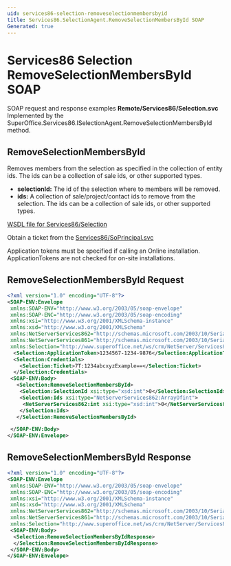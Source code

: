 ```yaml
---
uid: services86-selection-removeselectionmembersbyid
title: Services86.SelectionAgent.RemoveSelectionMembersById SOAP
Generated: true
---
```


# Services86 Selection RemoveSelectionMembersById SOAP

SOAP request and response examples **Remote/Services86/Selection.svc**
Implemented by the <see cref="M:SuperOffice.Services86.ISelectionAgent.RemoveSelectionMembersById">SuperOffice.Services86.ISelectionAgent.RemoveSelectionMembersById</see> method.

## RemoveSelectionMembersById

Removes members from the selection as specified in the collection of entity ids. The ids can be a collection of sale ids, or other supported types.

* **selectionId:** The id of the selection where to members will be removed.
* **ids:** A collection of sale/project/contact ids to remove from the selection. The ids can be a collection of sale ids, or other supported types.



[WSDL file for Services86/Selection](../Services86-Selection.md)

Obtain a ticket from the [Services86/SoPrincipal.svc](../SoPrincipal/index.md)

Application tokens must be specified if calling an Online installation. ApplicationTokens are not checked for on-site installations.

## RemoveSelectionMembersById Request

```xml
<?xml version="1.0" encoding="UTF-8"?>
<SOAP-ENV:Envelope
 xmlns:SOAP-ENV="http://www.w3.org/2003/05/soap-envelope"
 xmlns:SOAP-ENC="http://www.w3.org/2003/05/soap-encoding"
 xmlns:xsi="http://www.w3.org/2001/XMLSchema-instance"
 xmlns:xsd="http://www.w3.org/2001/XMLSchema"
 xmlns:NetServerServices862="http://schemas.microsoft.com/2003/10/Serialization/Arrays"
 xmlns:NetServerServices861="http://schemas.microsoft.com/2003/10/Serialization/"
 xmlns:Selection="http://www.superoffice.net/ws/crm/NetServer/Services86">
  <Selection:ApplicationToken>1234567-1234-9876</Selection:ApplicationToken>
  <Selection:Credentials>
    <Selection:Ticket>7T:1234abcxyzExample==</Selection:Ticket>
  </Selection:Credentials>
 <SOAP-ENV:Body>
   <Selection:RemoveSelectionMembersById>
    <Selection:SelectionId xsi:type="xsd:int">0</Selection:SelectionId>
    <Selection:Ids xsi:type="NetServerServices862:ArrayOfint">
     <NetServerServices862:int xsi:type="xsd:int">0</NetServerServices862:int>
    </Selection:Ids>
   </Selection:RemoveSelectionMembersById>

 </SOAP-ENV:Body>
</SOAP-ENV:Envelope>

```


## RemoveSelectionMembersById Response

```xml
<?xml version="1.0" encoding="UTF-8"?>
<SOAP-ENV:Envelope
 xmlns:SOAP-ENV="http://www.w3.org/2003/05/soap-envelope"
 xmlns:SOAP-ENC="http://www.w3.org/2003/05/soap-encoding"
 xmlns:xsi="http://www.w3.org/2001/XMLSchema-instance"
 xmlns:xsd="http://www.w3.org/2001/XMLSchema"
 xmlns:NetServerServices862="http://schemas.microsoft.com/2003/10/Serialization/Arrays"
 xmlns:NetServerServices861="http://schemas.microsoft.com/2003/10/Serialization/"
 xmlns:Selection="http://www.superoffice.net/ws/crm/NetServer/Services86">
 <SOAP-ENV:Body>
  <Selection:RemoveSelectionMembersByIdResponse>
  </Selection:RemoveSelectionMembersByIdResponse>
 </SOAP-ENV:Body>
</SOAP-ENV:Envelope>

```

